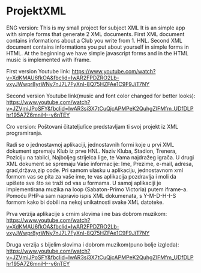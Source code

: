 # ProjektXML
ENG version:
This is my small project for subject XML
It is an simple app with simple forms that generate 2 XML documents.
First XML document contains informations about a Club you write from 1. HNL.
Second XML document contains informations you put about yourself in simple forms in HTML.
At the beginning we have simple javascript forms and in the HTML music is implemented with iframe.

First version Youtube link:
https://www.youtube.com/watch?v=XdKMAU6fkOA&fbclid=IwAR2FPDZRO2Lb-vxyJWwpr8yrWNy7nJ7L7FyXnl-8Q75HZFAe1C9F9JiT7NY

Second version Youtube link(music and font color changed for better looks):
https://www.youtube.com/watch?v=JZVmiJPoSFY&fbclid=IwAR3si3X7tCuQjcAPMPeK2QuhgZlFMfm_UDfDLPhr195A7Z6mniH--v6nTEY

Cro version:
Poštovani čitatelju/ice predstavljam ti svoj projekt iz XML programiranja.

Radi se o jednostavnoj aplikaciji, jednostavnih formi koje u prvi XML dokument spremaju Klub iz prve HNL.
Naziv Kluba, Stadion, Trenera, Poziciju na tablici, Najboljeg strijelca lige, te Vama najdražeg igrača.
U drugi XML dokument se spremaju Vaše informacije: Ime, Prezime, e-mail, adresa, grad,država,zip code.
Pri samom ulasku u aplikaciju, jednostavnom xml formom vas se pita za vaše ime, te vas aplikacija pozdravlja i moli da upišete sve što se traži od vas u formama.
U samoj aplikaciji je implementirana muzika na loop (Sabaton-Primo Victoria) putem iframe-a.
Pomoću PHP-a sam napravio ispis XML dokumenata, s Y-M-D-H-I-S formom kako bi dobili na nekoj unikatnosti svake XML datoteke.

Prva verzija aplikacije s crnim slovima i ne bas dobrom muzikom:
https://www.youtube.com/watch?v=XdKMAU6fkOA&fbclid=IwAR2FPDZRO2Lb-vxyJWwpr8yrWNy7nJ7L7FyXnl-8Q75HZFAe1C9F9JiT7NY

Druga verzija s bijelim slovima i dobrom muzikom(puno bolje izgleda):
https://www.youtube.com/watch?v=JZVmiJPoSFY&fbclid=IwAR3si3X7tCuQjcAPMPeK2QuhgZlFMfm_UDfDLPhr195A7Z6mniH--v6nTEY
